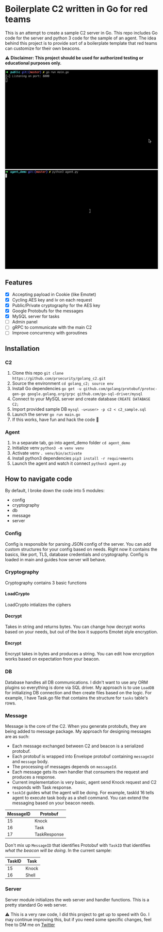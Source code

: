 # Boilerplate C2 written in Go for red teams
This is an attempt to create a sample C2 server in Go. This repo includes Go code for the server and python 3 code for the sample of an agent. The idea behind this project is to provide sort of a boilerplate template that red teams can customize for their own beacons. 

:warning: **Disclaimer: This project should be used for authorized testing or educational purposes only.**

![C2 Demo](/docs/c2_demo.gif)
![C2 Agent Demo](/docs/c2_agent_demo.gif)

## Features
- [x] Accepting payload in Cookie (like Emotet)
- [x] Cycling AES key and iv on each request
- [x] Public/Private cryptography for the AES key
- [x] Google Protobufs for the messages
- [x] MySQL server for tasks
- [ ] Admin panel
- [ ] gRPC to communicate with the main C2
- [ ] Improve concurrency with goroutines

## Installation
### C2
1. Clone this repo
`git clone https://github.com/prsecurity/golang_c2.git`
2. Source the environment
`cd golang_c2; source env`
3. Install Go dependencies
`go get -u github.com/golang/protobuf/protoc-gen-go google.golang.org/grpc github.com/go-sql-driver/mysql`
4. Connect to your MySQL server and create database
`CREATE DATABASE C2;`
5. Import provided sample DB
`mysql -u<user> -p c2 < c2_sample.sql`
6. Launch the server
`go run main.go`
7. If this works, have fun and hack the code :beers:

### Agent
1. In a separate tab, go into agent_demo folder
`cd agent_demo`
2. Initialize venv
`python3 -m venv venv`
3. Activate venv
`. venv/bin/activate`
4. Install python3 dependencies
`pip3 install -r requirements`
5. Launch the agent and watch it connect
`python3 agent.py`

## How to navigate code
By default, I broke down the code into 5 modules:
* config       
* cryptography 
* db
* message 
* server
### Config
Config is responsible for parsing JSON config of the server. You can add custom structures for your config based on needs. Right now it contains the basics, like port, TLS, database credentials and cryptography. Config is loaded in main and guides how server will behave.
### Cryptography
Cryptography contains 3 basic functions
#### LoadCrypto
LoadCrypto intializes the ciphers
#### Decrypt
Takes in string and returns bytes. You can change how decrypt works based on your needs, but out of the box it supports Emotet style encryption.
#### Encrypt
Encrypt takes in bytes and produces a string. You can edit how encryption works based on expectation from your beacon.
### DB
Database handles all DB communications. I didn't want to use any ORM plugins so everything is done via SQL driver. My approach is to use `LoadDB` for initializing DB connection and then create files based on the logic. For example, I have Task.go file that contains the structure for `tasks` table's rows.
### Message
Message is the core of the C2. When you generate protobufs, they are being added to message package. My approach for designing messages are as such:
* Each message exchanged between C2 and beacon is a serialized protobuf.
* Each protobuf is wrapped into Envelope protobuf containing `messageId` and `message` body. 
* The processing of messages depends on `messageId`.
* Each message gets its own handler that consumers the request and produces a response.
* Current implementation is very basic, agent send Knock request and C2 responds with Task response. 
* `taskId` guides what the agent will be doing. For example, taskId 16 tells agent to execute task body as a shell command.
You can extend the messaging based on your beacon needs.

MessageID | Protobuf
------------ | ------------- 
15 | Knock 
16 | Task
17 | TaskResponse

Don't mix up `MessageID` that identifies Protobuf with `TaskID` that identifies *what the beacon will be doing*. In the current sample:

TaskID | Task
------------ | ------------- 
15 | Knock 
16 | Shell

### Server
Server module initializes the web server and handler functions. This is a pretty standard Go web server.


:warning: This is a very raw code, I did this project to get up to speed with Go. I may continue improving this, but if you need some specific changes, feel free to DM me on [Twitter](https://twitter.com/prsecurity_) 
